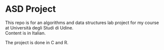 # ASD Project

This repo is for an algorithms and data structures lab project for my course at Università degli Studi di Udine.  
Content is in Italian.

The project is done in C and R.
